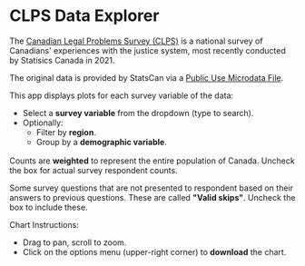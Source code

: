 
<style>
    .list-block> * {
        margin-bottom: 0;
    }
    .list-block {
        margin-bottom: 1rem;
    }
</style>

# CLPS Data Explorer

The [Canadian Legal Problems Survey
(CLPS)](https://www.justice.gc.ca/eng/rp-pr/jr/survey-enquete.html)
is a national survey of Canadians' experiences with the justice
system, most recently conducted by Statisics Canada in 2021.

The original data is provided by StatsCan via a
[Public Use Microdata File](https://www150.statcan.gc.ca/n1/pub/35-25-0002/352500022022001-eng.htm).

<div class="list-block">
This app displays plots for each survey variable of the data:

 - Select a **survey variable** from the dropdown (type to search).
 - Optionally:
    - Filter by **region**.
    - Group by a **demographic variable**.
</div>



Counts are **weighted** to represent the entire
population of Canada. Uncheck the box for actual survey respondent counts.

Some survey questions that are not presented to respondent
based on their answers to previous questions. These are called **"Valid skips"**. Uncheck the box to include these.


<div class="list-block">
Chart Instructions:

- Drag to pan, scroll to zoom.
- Click on the options menu (upper-right corner) to **download** the chart.
</div>